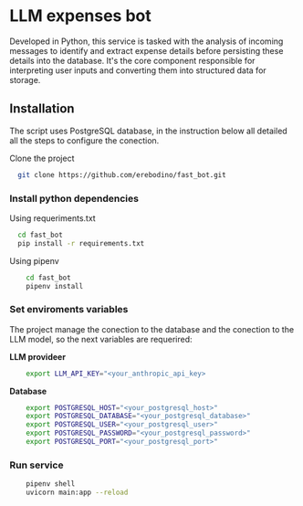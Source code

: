 
# LLM expenses bot

Developed in Python, this service is tasked with the analysis of incoming
messages to identify and extract expense details before persisting these details into the
database. It's the core component responsible for interpreting user inputs and converting
them into structured data for storage.


## Installation

The script uses PostgreSQL database, in the instruction below all detailed all the steps to configure the conection.

Clone the project

```bash
  git clone https://github.com/erebodino/fast_bot.git
```

### Install python dependencies

Using requeriments.txt
```bash
  cd fast_bot
  pip install -r requirements.txt
```

Using pipenv
```bash
    cd fast_bot
    pipenv install
```

### Set enviroments variables
The project manage the conection to the database and the conection to the LLM model, so the next variables are requerired:

**LLM provideer**
```bash
    export LLM_API_KEY="<your_anthropic_api_key>
```
**Database**
```bash
    export POSTGRESQL_HOST="<your_postgresql_host>"
    export POSTGRESQL_DATABASE="<your_postgresql_database>"
    export POSTGRESQL_USER="<your_postgresql_user>"
    export POSTGRESQL_PASSWORD="<your_postgresql_password>"
    export POSTGRESQL_PORT="<your_postgresql_port>"
```
### Run service
```bash
    pipenv shell
    uvicorn main:app --reload
```





    